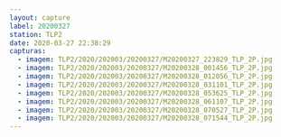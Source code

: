 ```yaml
---
layout: capture
label: 20200327
station: TLP2
date: 2020-03-27 22:38:29
capturas:
  - imagem: TLP2/2020/202003/20200327/M20200327_223829_TLP_2P.jpg
  - imagem: TLP2/2020/202003/20200327/M20200328_001456_TLP_2P.jpg
  - imagem: TLP2/2020/202003/20200327/M20200328_012056_TLP_2P.jpg
  - imagem: TLP2/2020/202003/20200327/M20200328_031101_TLP_2P.jpg
  - imagem: TLP2/2020/202003/20200327/M20200328_053625_TLP_2P.jpg
  - imagem: TLP2/2020/202003/20200327/M20200328_061107_TLP_2P.jpg
  - imagem: TLP2/2020/202003/20200327/M20200328_070527_TLP_2P.jpg
  - imagem: TLP2/2020/202003/20200327/M20200328_071544_TLP_2P.jpg
---
```

